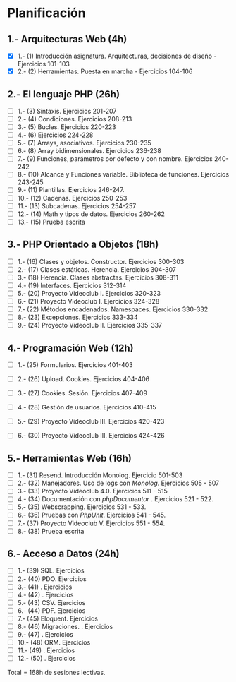 # Planificación

## 1.- Arquitecturas Web (4h)

- [X] 1.- (1) Introducción asignatura. Arquitecturas, decisiones de diseño - Ejercicios 101-103
- [X] 2.- (2) Herramientas. Puesta en marcha - Ejercicios 104-106

## 2.- El lenguaje PHP (26h)

- [ ] 1.- (3) Sintaxis. Ejercicios 201-207
- [ ] 2.- (4) Condiciones. Ejercicios 208-213
- [ ] 3.- (5) Bucles. Ejercicios 220-223
- [ ] 4.- (6) Ejercicios 224-228
- [ ] 5.- (7) Arrays, asociativos. Ejercicios 230-235
- [ ] 6.- (8) Array bidimensionales. Ejercicios 236-238
- [ ] 7.- (9) Funciones, parámetros por defecto y con nombre. Ejercicios 240-242
- [ ] 8.- (10) Alcance y Funciones variable. Biblioteca de funciones. Ejercicios 243-245
- [ ] 9.- (11) Plantillas. Ejercicios 246-247.
- [ ] 10.- (12) Cadenas. Ejercicios 250-253
- [ ] 11.- (13) Subcadenas. Ejercicios 254-257
- [ ] 12.- (14) Math y tipos de datos. Ejercicios 260-262
- [ ] 13.- (15) Prueba escrita

## 3.- PHP Orientado a Objetos (18h)

- [ ] 1.- (16) Clases y objetos. Constructor. Ejercicios 300-303
- [ ] 2.- (17) Clases estáticas. Herencia. Ejercicios 304-307
- [ ] 3.- (18) Herencia. Clases abstractas. Ejercicios 308-311
- [ ] 4.- (19) Interfaces. Ejercicios 312-314
- [ ] 5.- (20) Proyecto Videoclub I. Ejercicios 320-323
- [ ] 6.- (21) Proyecto Videoclub I. Ejercicios 324-328
- [ ] 7.- (22) Métodos encadenados. Namespaces. Ejercicios 330-332
- [ ] 8.- (23) Excepciones. Ejercicios 333-334
- [ ] 9.- (24) Proyecto Videoclub II. Ejercicios 335-337

## 4.- Programación Web (12h)

- [ ] 1.- (25) Formularios. Ejercicios 401-403
- [ ] 2.- (26) Upload. Cookies. Ejercicios 404-406
- [ ] 3.- (27) Cookies. Sesión. Ejercicios 407-409
- [ ] 4.- (28) Gestión de usuarios. Ejercicios 410-415
- [ ] 5.- (29) Proyecto Videoclub III. Ejercicios 420-423
- [ ] 6.- (30) Proyecto Videoclub III. Ejercicios 424-426


## 5.- Herramientas Web (16h)

- [ ] 1.- (31) Resend. Introducción Monolog. Ejercicio 501-503
- [ ] 2.- (32) Manejadores. Uso de logs con *Monolog*. Ejercicios 505 - 507
- [ ] 3.- (33) Proyecto Videoclub 4.0. Ejercicios 511 - 515
- [ ] 4.- (34) Documentación con *phpDocumentor* . Ejercicios 521 - 522.
- [ ] 5.- (35) Webscrapping. Ejercicios 531 - 533.
- [ ] 6.- (36) Pruebas con *PhpUnit*. Ejercicios 541 - 545.
- [ ] 7.- (37) Proyecto Videoclub V. Ejercicios 551 - 554.
- [ ] 8.- (38) Prueba escrita

## 6.- Acceso a Datos (24h)

- [ ] 1.- (39) SQL. Ejercicios
- [ ] 2.- (40) PDO. Ejercicios 
- [ ] 3.- (41) . Ejercicios 
- [ ] 4.- (42) . Ejercicios 
- [ ] 5.- (43) CSV. Ejercicios 
- [ ] 6.- (44) PDF. Ejercicios 
- [ ] 7.- (45) Eloquent. Ejercicios 
- [ ] 8.- (46) Migraciones. . Ejercicios 
- [ ] 9.- (47) . Ejercicios 
- [ ] 10.- (48) ORM. Ejercicios 
- [ ] 11.- (49) . Ejercicios 
- [ ] 12.- (50) . Ejercicios 

<!--
## 7.- Frameworks PHP (32h)

- [ ] 1.- (51) Introducción a Laravel -
- [ ] 2.- (52) Rutas
- [ ] 3.- (53) Plantillas
- [ ] 4.- (54) Controladores
- [ ] 5.- (55) Migraciones & Eloquent - 
- [ ] 6.- (56) 
- [ ] 7.- (57) 
- [ ] 8.- (58) 
- [ ] 9.- (59) 
- [ ] 10.- (60) 
- [ ] 11.- (61) 
- [ ] 12.- (62) 
- [ ] 13.- (63) Ejercicio 801 -
- [ ] 14.- (64) 
- [ ] 15.- (65) 
- [ ] 16.- (66) 

## 8.- Servicios REST (22h)

- [ ] 1.- (67) 
- [ ] 2.- (68) 
- [ ] 3.- (69) 
- [ ] 4.- (70) 
- [ ] 5.- (71) 
- [ ] 6.- (72) 
- [ ] 7.- (73) 
- [ ] 8.- (74) 
- [ ] 9.- (75) 
- [ ] 10.- (76) 
- [ ] 11.- (77) Prueba práctica final 

-->

Total = 168h de sesiones lectivas.
